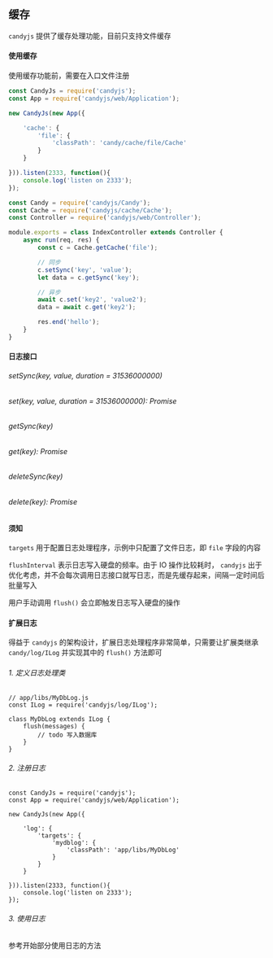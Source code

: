 ## 缓存

`candyjs` 提供了缓存处理功能，目前只支持文件缓存

#### 使用缓存

使用缓存功能前，需要在入口文件注册

```javascript
const CandyJs = require('candyjs');
const App = require('candyjs/web/Application');

new CandyJs(new App({

    'cache': {
        'file': {
            'classPath': 'candy/cache/file/Cache'
        }
    }

})).listen(2333, function(){
    console.log('listen on 2333');
});
```

```javascript
const Candy = require('candyjs/Candy');
const Cache = require('candyjs/cache/Cache');
const Controller = require('candyjs/web/Controller');

module.exports = class IndexController extends Controller {
    async run(req, res) {
        const c = Cache.getCache('file');

        // 同步
        c.setSync('key', 'value');
        let data = c.getSync('key');

        // 异步
        await c.set('key2', 'value2');
        data = await c.get('key2');

        res.end('hello');
    }
}
```

#### 日志接口

###### setSync(key, value, duration = 31536000000)

###### set(key, value, duration = 31536000000): Promise<any>

###### getSync(key)

###### get(key): Promise<any>

###### deleteSync(key)

###### delete(key): Promise<any>

#### 须知

`targets` 用于配置日志处理程序，示例中只配置了文件日志，即 `file` 字段的内容

`flushInterval` 表示日志写入硬盘的频率。由于 IO 操作比较耗时， `candyjs` 出于优化考虑，并不会每次调用日志接口就写日志，而是先缓存起来，间隔一定时间后批量写入

用户手动调用 `flush()` 会立即触发日志写入硬盘的操作

#### 扩展日志

得益于 `candyjs` 的架构设计，扩展日志处理程序非常简单，只需要让扩展类继承 `candy/log/ILog` 并实现其中的 `flush()` 方法即可

###### 1. 定义日志处理类

```
// app/libs/MyDbLog.js
const ILog = require('candyjs/log/ILog');

class MyDbLog extends ILog {
    flush(messages) {
        // todo 写入数据库
    }
}
```

###### 2. 注册日志

```
const CandyJs = require('candyjs');
const App = require('candyjs/web/Application');

new CandyJs(new App({

    'log': {
        'targets': {
            'mydblog': {
                'classPath': 'app/libs/MyDbLog'
            }
        }
    }

})).listen(2333, function(){
    console.log('listen on 2333');
});
```

###### 3. 使用日志

参考开始部分使用日志的方法

